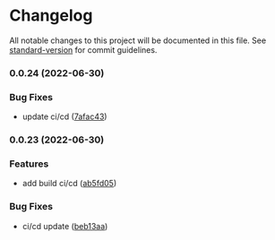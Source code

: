 # Changelog

All notable changes to this project will be documented in this file. See [standard-version](https://github.com/conventional-changelog/standard-version) for commit guidelines.

### 0.0.24 (2022-06-30)


### Bug Fixes

* update ci/cd ([7afac43](https://github.com/NatalGrython/blockchain-library/commit/7afac43da79322804abf030d09d1c2d7dd4e8ca4))

### 0.0.23 (2022-06-30)


### Features

* add build ci/cd  ([ab5fd05](https://github.com/NatalGrython/blockchain-library/commit/ab5fd055ec6260d78613826862fe9d4ea2249b4c))


### Bug Fixes

* ci/cd update ([beb13aa](https://github.com/NatalGrython/blockchain-library/commit/beb13aaf75d3134793a15fe8a170795578bbe779))
